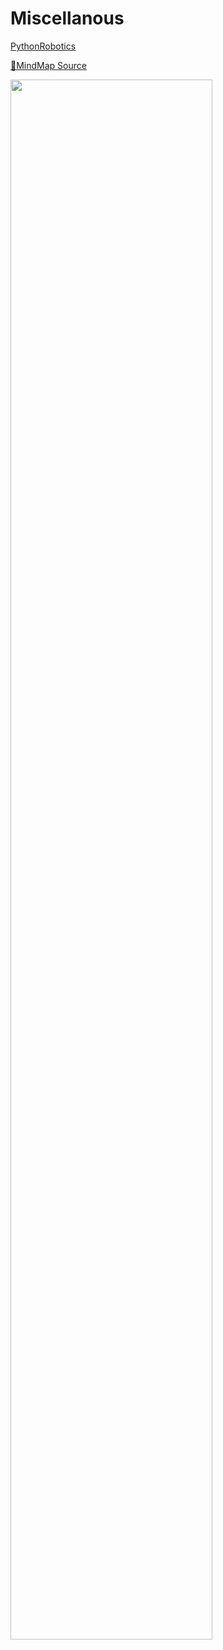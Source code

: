 # Miscellanous

[PythonRobotics](https://github.com/AtsushiSakai/PythonRobotics/tree/master)

[🫠MindMap Source](https://www.mubu.com/doc/ls9-EtYg0o)

<img src="./pic/path_planning.png" width="80%">